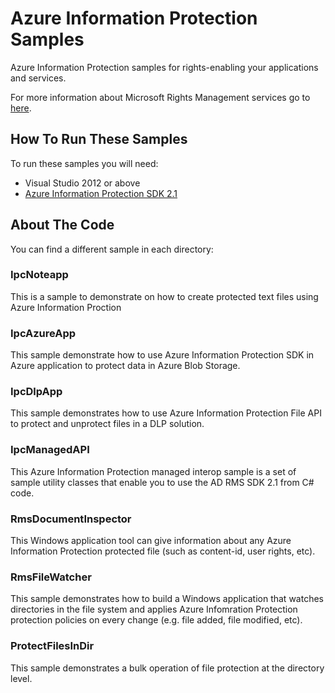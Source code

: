 Azure Information Protection Samples
===================

Azure Information Protection samples for rights-enabling your applications and services.

For more information about Microsoft Rights Management services go to [here](http://www.microsoft.com/rms).

## How To Run These Samples

To run these samples you will need:
- Visual Studio 2012 or above
- [Azure Information Protection SDK 2.1](http://www.microsoft.com/en-us/download/details.aspx?id=38397)

## About The Code

You can find a different sample in each directory:

### IpcNoteapp
This is a sample to demonstrate on how to create protected text files using Azure Information Proction

### IpcAzureApp

This sample demonstrate how to use Azure Information Protection SDK in Azure application to protect data in Azure Blob Storage.

### IpcDlpApp

This sample demonstrates how to use Azure Information Protection  File API to protect and unprotect files in a DLP solution.

### IpcManagedAPI

This Azure Information Protection managed interop sample is a set of sample utility classes that enable you to use the AD RMS SDK 2.1 from C# code.

### RmsDocumentInspector

This Windows application tool can give information about any Azure Information Protection protected file (such as content-id, user rights, etc).

### RmsFileWatcher

This sample demonstrates how to build a Windows application that watches directories in the file system and applies Azure Infomration Protection protection policies on every change (e.g. file added, file modified, etc).

### ProtectFilesInDir

This sample demonstrates a bulk operation of file protection at the directory level. 


